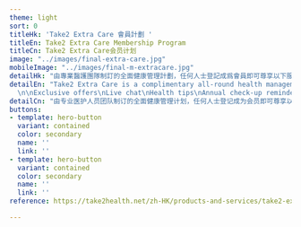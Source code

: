 ```yaml
---
theme: light
sort: 0
titleHk: 'Take2 Extra Care 會員計劃 '
titleEn: Take2 Extra Care Membership Program
titleCn: Take2 Extra Care会员计划
image: "../images/final-extra-care.jpg"
mobileImage: "../images/final-m-extracare.jpg"
detailHk: "由專業醫護團隊制訂的全面健康管理計劃，任何人士登記成爲會員即可尊享以下服務及禮遇:\n獨家優惠\t\n即時查詢\n健康資訊\n年度篩查提醒"
detailEn: "Take2 Extra Care is a complimentary all-round health management program,
  \n\nExclusive offers\nLive chat\nHealth tips\nAnnual check-up reminders"
detailCn: "由专业医护人员团队制订的全面健康管理计划，任何人士登记成为会员即可尊享以下服务及礼遇:\n独家优惠\t\n即时查询\n健康资讯\n年度筛查提醒"
buttons:
- template: hero-button
  variant: contained
  color: secondary
  name: ''
  link: ''
- template: hero-button
  variant: contained
  color: secondary
  name: ''
  link: ''
reference: https://take2health.net/zh-HK/products-and-services/take2-extra-care/

---
```

